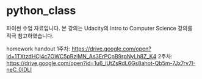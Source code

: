# python_class
파이썬 수업 자료입니다.
본 강의는 Udacity의 Intro to Computer Science 강의를 적극 참고하였습니다.

homework handout
1주차: https://drive.google.com/open?id=1TXtzdHCj4c7OWC5pRzjMN_As3ErPCpB9rpNyLh8Z_K4
2주차: https://drive.google.com/open?id=1u6_iUtZsRdL6Gs8ahot-Qb5m-7Jx7rv7I-neC_0IDLI
